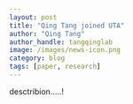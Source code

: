 ```yaml
---
layout: post
title: "Qing Tang joined UTA"
author: "Qing Tang"
author_handle: tangqinglab
image: /images/news-icon.png
category: blog
tags: [paper, research]
---
```

desctribion.....! 



[paper]: /papers/jiang-robustness/
[JEB]: https://onlinelibrary.wiley.com/journal/14209101
[John]: https://camb.uchicago.edu/program/faculty/john-reinitz
[Marty]: https://openwetware.org/wiki/Kreitman:Contact


